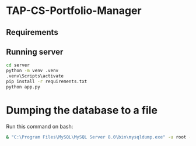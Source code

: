 # TAP-CS-Portfolio-Manager

## Requirements

## Running server
```bash
cd server
python -m venv .venv
.venv\Scripts\activate
pip install -r requirements.txt
python app.py
```


# Dumping the database to a file
Run this command on bash:
```bash
& "C:\Program Files\MySQL\MySQL Server 8.0\bin\mysqldump.exe" -u root -p bygDB > latest_dump.sql

```
